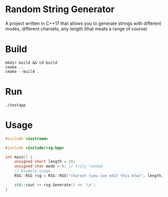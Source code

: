 # Random String Generator
A project written in C++17 that allows you to generate strings with different modes, different charsets, any length (that meats a range of course)

# Build
```
mkdir build && cd build
cmake ..
cmake --build .
```
# Run
```
./testapp
```

# Usage
```cpp
#include <iostream>

#include <include/rsg.hpp>

int main() {
    unsigned short length = 20;
    unsigned char mode = 0; // truly random
    // Example usage
    RSG::RSG rsg = RSG::RSG("charset (you can edit this btw)", length, mode);

    std::cout << rsg.Generate() << '\n';
}
```
